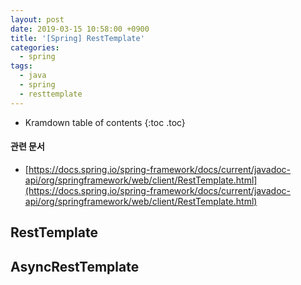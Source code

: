 ```yaml
---
layout: post
date: 2019-03-15 10:58:00 +0900
title: '[Spring] RestTemplate'
categories:
  - spring
tags:
  - java
  - spring
  - resttemplate
---
```


* Kramdown table of contents
{:toc .toc}

#### 관련 문서

- [https://docs.spring.io/spring-framework/docs/current/javadoc-api/org/springframework/web/client/RestTemplate.html](https://docs.spring.io/spring-framework/docs/current/javadoc-api/org/springframework/web/client/RestTemplate.html)

## RestTemplate

## AsyncRestTemplate
